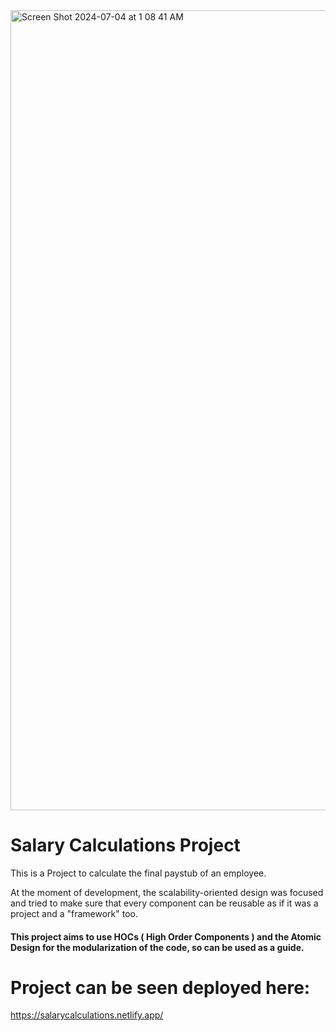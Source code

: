 <img width="1280" alt="Screen Shot 2024-07-04 at 1 08 41 AM" src="https://github.com/liljemery/HTA_SalaryCalculations/assets/112432349/c315c623-bb76-460e-8d4f-8b3bd6605ae8">

# Salary Calculations Project

This is a Project to calculate the final paystub of an employee.

At the moment of development, the scalability-oriented design was focused and tried to make sure that every component can be reusable as if it was a project and a "framework" too.

#### This project aims to use HOCs ( High Order Components ) and the Atomic Design for the modularization of the code, so can be used as a guide.

# Project can be seen deployed here:

https://salarycalculations.netlify.app/
